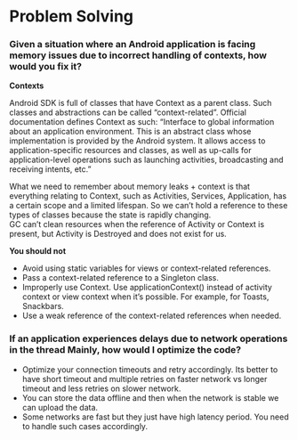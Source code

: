 # Problem Solving

### Given a situation where an Android application is facing memory issues due to incorrect handling of contexts, how would you fix it?

**Contexts**

Android SDK is full of classes that have Context as a parent class. Such classes and abstractions can be called “context-related”. Official documentation defines Context as such:
“Interface to global information about an application environment. This is an abstract class whose implementation is provided by the Android system. It allows access to application-specific resources and classes, as well as up-calls for application-level operations such as launching activities, broadcasting and receiving intents, etc.”

What we need to remember about memory leaks + context is that everything relating to Context, such as Activities, Services, Application, has a certain scope and a limited lifespan. So we can’t hold a reference to these types of classes because the state is rapidly changing.  
GC can’t clean resources when the reference of Activity or Context is present, but Activity is Destroyed and does not exist for us.

**You should not**  

 - Avoid using static variables for views or context-related references.
 - Pass a context-related reference to a Singleton class.
 - Improperly use Context. Use applicationContext() instead of activity context or view context when it’s possible. For example, for Toasts, Snackbars.
 - Use a weak reference of the context-related references when needed.



### If an application experiences delays due to network operations in the thread Mainly, how would I optimize the code?

 - Optimize your connection timeouts and retry accordingly. Its better to have short timeout and multiple retries on faster network vs longer timeout and less retries on slower network.
 - You can store the data offline and then when the network is stable we can upload the data.
 - Some networks are fast but they just have high latency period. You need to handle such cases accordingly.
